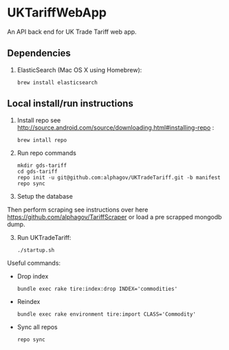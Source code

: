 # UKTariffWebApp

An API back end for UK Trade Tariff web app.

## Dependencies

1. ElasticSearch (Mac OS X using Homebrew):

    ```
    brew install elasticsearch
    ```

## Local install/run instructions

1. Install repo see http://source.android.com/source/downloading.html#installing-repo :
    
    ```
    brew intall repo 
    ```

2. Run repo commands

    ```
    mkdir gds-tariff
    cd gds-tariff
    repo init -u git@github.com:alphagov/UKTradeTariff.git -b manifest
    repo sync
    ```

2. Setup the database

Then perform scraping see instructions over here https://github.com/alphagov/TariffScraper or load a pre scrapped mongodb dump.

3. Run UKTradeTariff:

    ```
    ./startup.sh
    ```

Useful commands:

* Drop index

    ```
    bundle exec rake tire:index:drop INDEX='commodities'
    ```

* Reindex

    ```
    bundle exec rake environment tire:import CLASS='Commodity'
    ```

* Sync all repos

    ```
    repo sync
    ```

